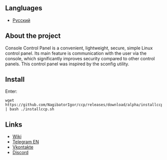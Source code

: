 ## Langluages

- [Русский](https://github.com/NagibatorIgor/ccp/blob/main/ПРОЧИТАЙ.md)

## About the project

Console Control Panel is a convenient, lightweight, secure, simple Linux control panel. Its main feature is communication with the user via the console, which significantly improves security compared to other control panels. This control panel was inspired by the sconfig utility.

## Install

Enter:
```
wget https://github.com/NagibatorIgor/ccp/releases/download/alpha/installccp.sh | bash ./installccp.sh
```

## Links

- [Wiki](https://consolecp.kiselev.ru.net/)
- [Telegram EN](https://t.me/ccplen)
- [Vkontakte](https://vk.com/consolecp)
- [Discord](https://discord.gg/Nc6qDeSb9q)
